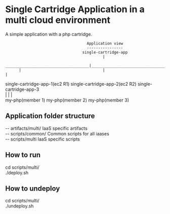 Single Cartridge Application in a multi cloud environment
=========================================================
A simple application with a php cartridge.

                                        Application view
                                        ----------------
                                      single-cartridge-app
                                               |
          _____________________________________|__________________________________
          |                                    |                                 |
single-cartridge-app-1(ec2 R1)     single-cartridge-app-2(ec2 R2)      single-cartridge-app-3   <br />
          |                                    |                                 |              <br />
    my-php(member 1)                     my-php(member 2)                  my-php(member 3)     <br />

Application folder structure
----------------------------
-- artifacts/multi/     IaaS specific artifacts                <br />
-- scripts/common/      Common scripts for all iaases            <br />
-- scripts/multi        IaaS specific scripts                     <br />

How to run
----------
cd scripts/multi/          <br />
./deploy.sh                 <br />

How to undeploy
---------------
cd scripts/multi/          <br />
./undeploy.sh               <br />